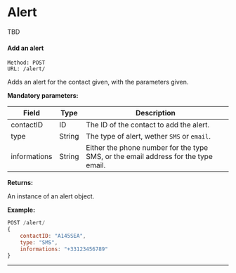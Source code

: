 # Alert

TBD

#### <a id="post_alert"></a> Add an alert ####

```http
Method: POST 
URL: /alert/
```
Adds an alert for the contact given, with the parameters given.

**Mandatory parameters:**

| Field | Type | Description |
|-------|------|-------------|
| contactID | ID | The ID of the contact to add the alert. | 
| type | String | The type of alert, wether `SMS` or `email`. |
| informations | String | Either the phone number for the type SMS, or the email address for the type email. |

**Returns:**

An instance of an alert object.

**Example:**
```js
POST /alert/
{
	contactID: "A145SEA",
	type: "SMS",
	informations: "+33123456789"
}
```

<hr />